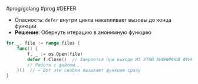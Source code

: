 #prog/golang #prog #DEFER 

- Опасность: `defer` внутри цикла накапливает вызовы до конца функции
- **Решение**: Обернуть итерацию в анонимную функцию

```go
for _, file := range files {
    func() {
        f, _ := os.Open(file)
        defer f.Close()  // Закроется при выходе ИЗ ЭТОЙ АНОНИМНОЙ ФУНКЦИИ
        // Работа с файлом...
    }()  // ← Вот эти скобки вызывают функцию сразу
}
```
